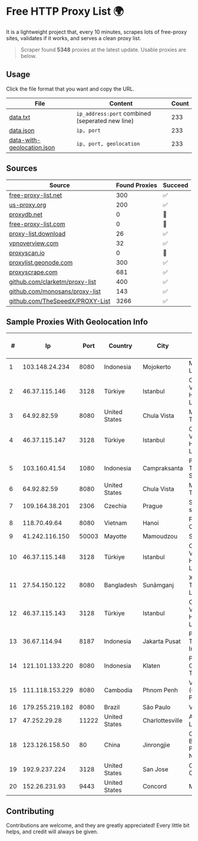 
# Free HTTP Proxy List 🌍

It is a lightweight project that, every 10 minutes, scrapes lots of free-proxy sites, validates if it works, and serves a clean proxy list.


> Scraper found **5348** proxies at the latest update. Usable proxies are below.

## Usage

Click the file format that you want and copy the URL.


|File|Content|Count|
|----|-------|-----|
|[data.txt](https://raw.githubusercontent.com/themiralay/Proxy-List-World/master/data.txt)|`ip_address:port` combined (seperated new line)|233|
|[data.json](https://raw.githubusercontent.com/themiralay/Proxy-List-World/master/data.json)|`ip, port`|233|
|[data-with-geolocation.json](https://raw.githubusercontent.com/themiralay/Proxy-List-World/master/data-with-geolocation.json)|`ip, port, geolocation`|233|

## Sources

|Source|Found Proxies|Succeed|
|------|-------------|-------|
|[free-proxy-list.net](https://free-proxy-list.net)|300|✅|
|[us-proxy.org](https://www.us-proxy.org)|200|✅|
|[proxydb.net](http://proxydb.net)|0|🚫|
|[free-proxy-list.com](https://free-proxy-list.com/?page=&port=&type%5B%5D=http&type%5B%5D=https&up_time=0&search=Search)|0|🚫|
|[proxy-list.download](https://www.proxy-list.download/HTTP)|26|✅|
|[vpnoverview.com](https://vpnoverview.com/privacy/anonymous-browsing/free-proxy-servers)|32|✅|
|[proxyscan.io](https://www.proxyscan.io)|0|🚫|
|[proxylist.geonode.com](https://proxylist.geonode.com/api/proxy-list?limit=300&page=1&sort_by=lastChecked&sort_type=desc&protocols=http,https)|300|✅|
|[proxyscrape.com](https://api.proxyscrape.com/v2/?request=displayproxies&protocol=http&timeout=10000&country=all&ssl=all&anonymity=all)|681|✅|
|[github.com/clarketm/proxy-list](https://raw.githubusercontent.com/clarketm/proxy-list/master/proxy-list-raw.txt)|400|✅|
|[github.com/monosans/proxy-list](https://raw.githubusercontent.com/monosans/proxy-list/main/proxies/http.txt)|143|✅|
|[github.com/TheSpeedX/PROXY-List](https://raw.githubusercontent.com/TheSpeedX/PROXY-List/master/http.txt)|3266|✅|


## Sample Proxies With Geolocation Info

|#|Ip|Port|Country|City|Internet Service Provider|
|-|--|----|-------|----|-------------------------|
|1|103.148.24.234|8080|Indonesia|Mojokerto|Menaksopal Link Nusantara|
|2|46.37.115.146|3128|Türkiye|Istanbul|Ovabil Internet VE Bilisim Hizmetleri Limited Sirketi|
|3|64.92.82.59|8080|United States|Chula Vista|Momentum Telecom, Inc.|
|4|46.37.115.147|3128|Türkiye|Istanbul|Ovabil Internet VE Bilisim Hizmetleri Limited Sirketi|
|5|103.160.41.54|1080|Indonesia|Campraksanta|PT Wistel Teknologi Solusi|
|6|64.92.82.59|8080|United States|Chula Vista|Momentum Telecom, Inc.|
|7|109.164.38.201|2306|Czechia|Prague|STARNET, s.r.o.|
|8|118.70.49.64|8080|Vietnam|Hanoi|FPT Telecom Company|
|9|41.242.116.150|50003|Mayotte|Mamoudzou|STOI-block1|
|10|46.37.115.148|3128|Türkiye|Istanbul|Ovabil Internet VE Bilisim Hizmetleri Limited Sirketi|
|11|27.54.150.122|8080|Bangladesh|Sunāmganj|X-press Technologies Limited|
|12|46.37.115.143|3128|Türkiye|Istanbul|Ovabil Internet VE Bilisim Hizmetleri Limited Sirketi|
|13|36.67.114.94|8187|Indonesia|Jakarta Pusat|PT. Telekomunikasi Indonesia|
|14|121.101.133.220|8080|Indonesia|Klaten|PT SELARAS CITRA TERABIT|
|15|111.118.153.229|8080|Cambodia|Phnom Penh|VIETTEL (CAMBODIA) PTE., LTD|
|16|179.255.219.182|8080|Brazil|São Paulo|V tal|
|17|47.252.29.28|11222|United States|Charlottesville|Alibaba.com LLC|
|18|123.126.158.50|80|China|Jinrongjie|China Unicom Beijing Province Network|
|19|192.9.237.224|3128|United States|San Jose|Oracle Corporation|
|20|152.26.231.93|9443|United States|Concord|MCNC|



## Contributing

Contributions are welcome, and they are greatly appreciated! Every
little bit helps, and credit will always be given.

